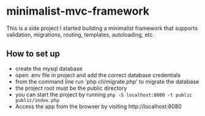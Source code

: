 # minimalist-mvc-framework
This is a side project I started building a minimalist framework that supports validation, migrations, routing, templates, autoloading, etc.

## How to set up
- create the mysql database
- open .env file in project and add the correct database credentials
- from the command line run 'php cli/migrate.php' to migrate the database
- the project root must be the public directory
- you can start the project by running `php -S localhost:8080 -t public public/index.php`
- Access the app from the browser by visiting http://localhost:8080
